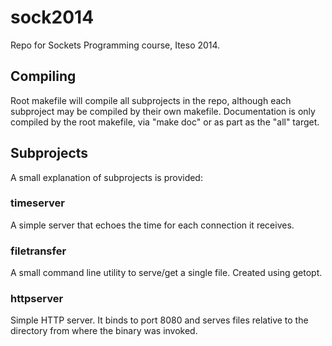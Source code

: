 sock2014
========
Repo for Sockets Programming course, Iteso 2014.

Compiling
---------
Root makefile will compile all subprojects in the repo, although each subproject may be compiled by their own makefile. Documentation is only compiled by the root makefile, via "make doc" or as part as the "all" target.


Subprojects
------------
A small explanation of subprojects is provided:

### timeserver
A simple server that echoes the time for each connection it receives.

### filetransfer
A small command line utility to serve/get a single file. Created using getopt.

### httpserver
Simple HTTP server. It binds to port 8080 and serves files relative to the directory from where the binary was invoked.

